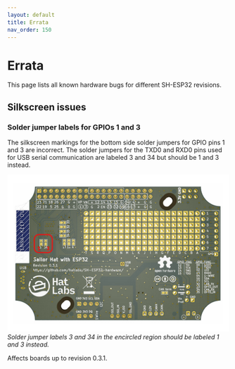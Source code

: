 ```yaml
---
layout: default
title: Errata
nav_order: 150
---
```


# Errata

This page lists all known hardware bugs for different SH-ESP32 revisions.

## Silkscreen issues

### Solder jumper labels for GPIOs 1 and 3

The silkscreen markings for the bottom side solder jumpers for GPIO pins 1 and 3 are incorrect.
The solder jumpers for the TXD0 and RXD0 pins used for USB serial communication are labeled 3 and 34 but should be 1 and 3 instead.

![Jumpers, bottom](assets/sh-esp32_r0.3.1_bottom_jumpers_errata_1_3.jpg "SH-ESP32 GPIO 1 and 3 silkscreen errata")
*Solder jumper labels 3 and 34 in the encircled region should be labeled 1 and 3 instead.*

Affects boards up to revision 0.3.1.
